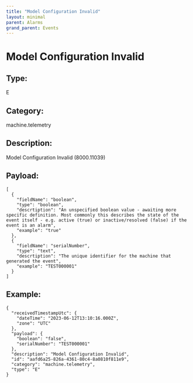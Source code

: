 ```yaml
---
title: "Model Configuration Invalid"
layout: minimal
parent: Alarms
grand_parent: Events
---
```


# Model Configuration Invalid

## Type:

E

## Category:

machine.telemetry

## Description: 

Model Configuration Invalid (8000.11039)

## Payload:

```
[
  {
    "fieldName": "boolean",
    "type": "boolean",
    "descrtiption": "An unspecified boolean value - awaiting more specific definition. Most commonly this describes the state of the event itself - e.g. active (true) or inactive/resolved (false) if the event is an alarm",
    "example": "true"
  },
  {
    "fieldName": "serialNumber",
    "type": "text",
    "descrtiption": "The unique identifier for the machine that generated the event",
    "example": "TEST000001"
  }
]
```

## Example:

```
{
  "receivedTimestampUtc": {
    "dateTime": "2023-06-12T13:10:16.000Z",
    "zone": "UTC"
  },
  "payload": {
    "boolean": "false",
    "serialNumber": "TEST000001"
  },
  "description": "Model Configuration Invalid",
  "id": "aafd6a25-826a-4361-80c4-8a0810f811e9",
  "category": "machine.telemetry",
  "type": "E"
}
```
